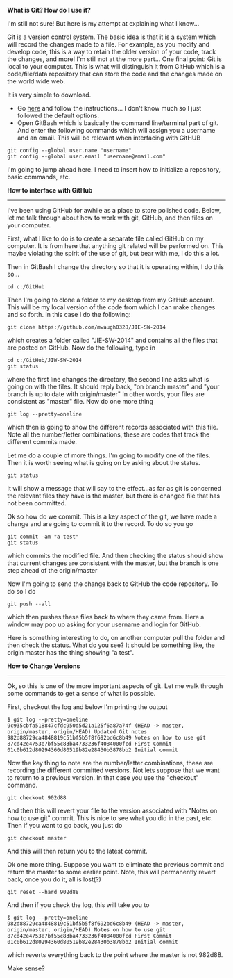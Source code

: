 **What is Git? How do I use it?**

I'm still not sure! But here is my attempt at explaining what I know...

Git is a version control system. The basic idea is that it is a system which will record the changes made to a file. For example, as you modify and develop code, this is a way to retain the older version of your code, track the changes, and more! I'm still not at the more part... One final point: Git is local to your computer. This is what will distinguish it from GitHub which is a code/file/data repository that can store the code and the changes made on the world wide web.

It is very simple to download.

* Go [here](https://git-scm.com/) and follow the instructions... I don't know much so I just followed the default options.
* Open GitBash which is basically the command line/terminal part of git. And enter the following commands which will assign you a username and an email. This will be relevant when interfacing with GitHUB

```
git config --global user.name "username"    
git config --global user.email "username@email.com"
```

I'm going to jump ahead here. I need to insert how to initialize a repository, basic commands, etc.

**How to interface with GitHub**

----------

I've been using GitHub for awhile as a place to store polished code. Below, let me talk through about how to work with git, GitHub, and then files on your computer.

First, what I like to do is to create a separate file called GitHub on my computer. It is from here that anything git related will be performed on. This maybe violating the spirit of the use of git, but bear with me, I do this a lot.

Then in GitBash I change the directory so that it is operating within, I do this so...

```
cd c:/GitHub
```

Then I'm going to clone a folder to my desktop from my GitHub account. This will be my local version of the code from which I can make changes and so forth. In this case I do the following:

```
git clone https://github.com/mwaugh0328/JIE-SW-2014
```

which creates a folder called "JIE-SW-2014" and contains all the files that are posted on GitHub. Now do the following, type in

```
cd c:/GitHub/JIW-SW-2014
git status
```

where the first line changes the directory, the second line asks what is going on with the files. It should reply back, "on branch master" and "your branch is up to date with origin/master" In other words, your files are consistent as "master" file. Now do one more thing

```
git log --pretty=oneline
```

which then is going to show the different records associated with this file. Note all the number/letter combinations, these are codes that track the different commits made.

Let me do a couple of more things. I'm going to modify one of the files. Then it is worth seeing what is going on by asking about the status.

```
git status
```

It will show a message that will say to the effect...as far as git is concerned the relevant files they have is the master, but there is changed file that has not been committed.

Ok so how do we commit. This is a key aspect of the git, we have made a change and are going to commit it to the record. To do so you go

```
git commit -am "a test"
git status
```

which commits the modified file. And then checking the status should show that current changes are consistent with the master, but the branch is one step ahead of the origin/master

Now I'm going to send the change back to GitHub the code repository. To do so I do

```
git push --all
```

which then pushes these files back to where they came from. Here a window may pop up asking for your username and login for GitHub.

Here is something interesting to do, on another computer pull the folder and then check the status. What do you see? It should be something like, the origin master has the thing showing "a test".

**How to Change Versions**

----------

Ok, so this is one of the more important aspects of git. Let me walk through some commands to get a sense of what is possible.

First, checkout the log and below I'm printing the output

```    
$ git log --pretty=oneline
9c935cbfa518847cfdc950d5d21a125f6a87a74f (HEAD -> master, origin/master, origin/HEAD) Updated Git notes
982d88729ca4848819c51bf5b5f8f692bd6c8b49 Notes on how to use git
87cd42e4753e7bf55c83ba4733236f4084000fcd First Commit
01c0b612d80294360d80519b82e28430b3878bb2 Initial commit
```
Now the key thing to note are the number/letter combinations, these are recording the different committed versions. Not lets suppose that we want to return to a previous version. In that case you use the "checkout" command.
```
git checkout 902d88
```
And then this will revert your file to the version associated with "Notes on how to use git" commit. This is nice to see what you did in the past, etc. Then if you want to go back, you just do
```
git checkout master
```
And this will then return you to the latest commit.

Ok one more thing. Suppose you want to eliminate the previous commit and return the master to some earlier point. Note, this will permanently revert back, once you do it, all is lost(?)
```
git reset --hard 902d88
```
And then if you check the log, this will take you to
```
$ git log --pretty=oneline
982d88729ca4848819c51bf5b5f8f692bd6c8b49 (HEAD -> master, origin/master, origin/HEAD) Notes on how to use git
87cd42e4753e7bf55c83ba4733236f4084000fcd First Commit
01c0b612d80294360d80519b82e28430b3878bb2 Initial commit
```
which reverts everything back to the point where the master is not 982d88.

Make sense? 
